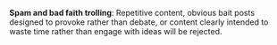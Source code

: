 **Spam and bad faith trolling**: Repetitive content, obvious bait posts designed to provoke rather than debate, or content clearly intended to waste time rather than engage with ideas will be rejected.
